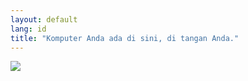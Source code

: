 ```yaml
---
layout: default
lang: id
title: "Komputer Anda ada di sini, di tangan Anda."
---
```


<img src="Images/earth.png" />




